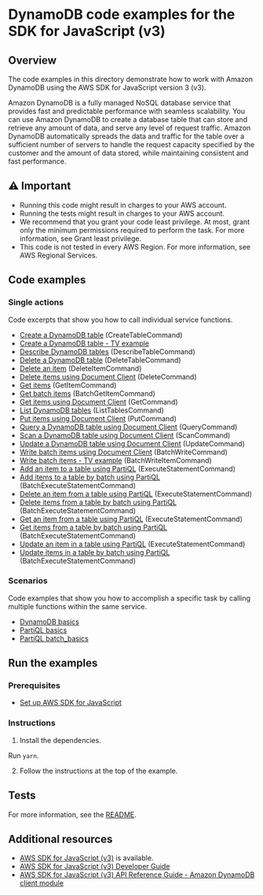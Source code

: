 # DynamoDB code examples for the SDK for JavaScript (v3)

## Overview

The code examples in this directory demonstrate how to work with Amazon DynamoDB using the AWS SDK for JavaScript version 3 (v3).

Amazon DynamoDB is a fully managed NoSQL database service that provides fast and predictable performance with seamless scalability. You can use Amazon DynamoDB to create a database table that can store and retrieve any amount of data, and serve any level of request traffic. Amazon DynamoDB automatically spreads the data and traffic for the table over a sufficient number of servers to handle the request capacity specified by the customer and the amount of data stored, while maintaining consistent and fast performance.

## ⚠️ Important

- Running this code might result in charges to your AWS account.
- Running the tests might result in charges to your AWS account.
- We recommend that you grant your code least privilege. At most, grant only the minimum permissions required to perform the task. For more information, see Grant least privilege.
- This code is not tested in every AWS Region. For more information, see AWS Regional Services.

## Code examples

### Single actions

Code excerpts that show you how to call individual service functions.

- [Create a DynamoDB table](src/ddb_createtable.js) (CreateTableCommand)
- [Create a DynamoDB table - TV example](src/QueryExample/ddb_createtable_tv.js)
- [Describe DynamoDB tables](src/ddb_describetable.js) (DescribeTableCommand)
- [Delete a DynamoDB table](src/ddb_deletetable.js) (DeleteTableCommand)
- [Delete an item](src/ddb_deleteitem.js) (DeleteItemCommand)
- [Delete items using Document Client](src/ddbdoc_delete_item.js) (DeleteCommand)
- [Get items](src/ddb_getitem.js) (GetItemCommand)
- [Get batch items](src/ddb_batchgetitem.js) (BatchGetItemCommand)
- [Get items using Document Client](src/movies/getItem.js) (GetCommand)
- [List DynamoDB tables](src/ddb_listtables.js) (ListTablesCommand)
- [Put items using Document Client](src/movies/putItem.js) (PutCommand)
- [Query a DynamoDB table using Document Client](src/movies/queryTable.js) (QueryCommand)
- [Scan a DynamoDB table using Document Client](src/movies/scanTable.js) (ScanCommand)
- [Update a DynamoDB table using Document Client](src/movies/updateItem.js) (UpdateCommand)
- [Write batch items using Document Client](src/movies/writeData.js) (BatchWriteCommand)
- [Write batch items - TV example](src/QueryExample/ddb_batchwriteitem_tv.js) (BatchWriteItemCommand)
- [Add an item to a table using PartiQL](src/partiQL_examples/src/partiql_putItem.js) (ExecuteStatementCommand)
- [Add items to a table by batch using PartiQL](src/partiQL_examples/src/partiql_batch_putItems.js) (BatchExecuteStatementCommand)
- [Delete an item from a table using PartiQL](src/partiQL_examples/src/partiql_deleteItem.js) (ExecuteStatementCommand)
- [Delete items from a table by batch using PartiQL](src/partiQL_examples/src/partiql_batch_deleteItems.js) (BatchExecuteStatementCommand)
- [Get an item from a table using PartiQL](src/partiQL_examples/src/partiql_getItem.js) (ExecuteStatementCommand)
- [Get items from a table by batch using PartiQL](src/partiQL_examples/src/partiql_batch_getItems.js) (BatchExecuteStatementCommand)
- [Update an item in a table using PartiQL](src/partiQL_examples/src/partiql_updateItem.js) (ExecuteStatementCommand)
- [Update items in a table by batch using PartiQL](src/partiQL_examples/src/partiql_batch_updateItems.js) (BatchExecuteStatementCommand)

### Scenarios

Code examples that show you how to accomplish a specific task by calling multiple functions within the same service.

- [DynamoDB basics](scenarios/dynamodb_basics/src/dynamodb_basics.js)
- [PartiQL basics](scenarios/partiQL_basics/src/partiQL_basics.js)
- [PartiQL batch_basics](scenarios/partiQL_basics/src/partiQL_batch_basics.js)

## Run the examples

### Prerequisites

- [Set up AWS SDK for JavaScript](../README.md#prerequisites)

### Instructions

1. Install the dependencies.

Run `yarn`.

2. Follow the instructions at the top of the example.

## Tests

For more information, see the [README](../README.md).

## Additional resources

- [AWS SDK for JavaScript (v3)](https://github.com/aws/aws-sdk-js-v3) is available.
- [AWS SDK for JavaScript (v3) Developer Guide](https://docs.aws.amazon.com/sdk-for-javascript/v3/developer-guide/dynamodb-examples.html)
- [AWS SDK for JavaScript (v3) API Reference Guide - Amazon DynamoDB client module](https://docs.aws.amazon.com/AWSJavaScriptSDK/v3/latest/clients/client-dynamodb/index.html)
